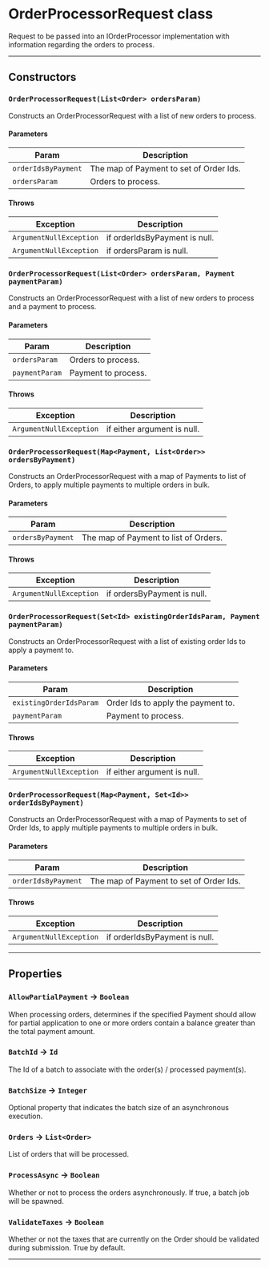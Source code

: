 # OrderProcessorRequest class

Request to be passed into an IOrderProcessor implementation with information regarding the orders to process.

---
## Constructors
### `OrderProcessorRequest(List<Order> ordersParam)`

Constructs an OrderProcessorRequest with a list of new orders to process.
#### Parameters
|Param|Description|
|-----|-----------|
|`orderIdsByPayment` |  The map of Payment to set of Order Ids. |
|`ordersParam` |  Orders to process. |

#### Throws
|Exception|Description|
|---------|-----------|
|`ArgumentNullException` |  if orderIdsByPayment is null. |
|`ArgumentNullException` |  if ordersParam is null. |

### `OrderProcessorRequest(List<Order> ordersParam, Payment paymentParam)`

Constructs an OrderProcessorRequest with a list of new orders to process and a payment to process.
#### Parameters
|Param|Description|
|-----|-----------|
|`ordersParam` |  Orders to process. |
|`paymentParam` |  Payment to process. |

#### Throws
|Exception|Description|
|---------|-----------|
|`ArgumentNullException` |  if either argument is null. |

### `OrderProcessorRequest(Map<Payment, List<Order>> ordersByPayment)`

Constructs an OrderProcessorRequest with a map of Payments to list of Orders, to apply multiple payments to multiple orders in bulk.
#### Parameters
|Param|Description|
|-----|-----------|
|`ordersByPayment` |  The map of Payment to list of Orders. |

#### Throws
|Exception|Description|
|---------|-----------|
|`ArgumentNullException` |  if ordersByPayment is null. |

### `OrderProcessorRequest(Set<Id> existingOrderIdsParam, Payment paymentParam)`

Constructs an OrderProcessorRequest with a list of existing order Ids to apply a payment to.
#### Parameters
|Param|Description|
|-----|-----------|
|`existingOrderIdsParam` |  Order Ids to apply the payment to. |
|`paymentParam` |  Payment to process. |

#### Throws
|Exception|Description|
|---------|-----------|
|`ArgumentNullException` |  if either argument is null. |

### `OrderProcessorRequest(Map<Payment, Set<Id>> orderIdsByPayment)`

Constructs an OrderProcessorRequest with a map of Payments to set of Order Ids, to apply multiple payments to multiple orders in bulk.
#### Parameters
|Param|Description|
|-----|-----------|
|`orderIdsByPayment` |  The map of Payment to set of Order Ids. |

#### Throws
|Exception|Description|
|---------|-----------|
|`ArgumentNullException` |  if orderIdsByPayment is null. |

---
## Properties

### `AllowPartialPayment` → `Boolean`

When processing orders, determines if the specified Payment should allow for partial application to one or more orders contain a balance greater than the total payment amount.

### `BatchId` → `Id`

The Id of a batch to associate with the order(s) / processed payment(s).

### `BatchSize` → `Integer`

Optional property that indicates the batch size of an asynchronous execution.

### `Orders` → `List<Order>`

List of orders that will be processed.

### `ProcessAsync` → `Boolean`

Whether or not to process the orders asynchronously. If true, a batch job will be spawned.

### `ValidateTaxes` → `Boolean`

Whether or not the taxes that are currently on the Order should be validated during submission. True by default.

---
